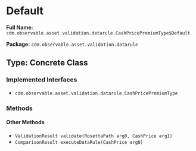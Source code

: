 # Default

**Full Name:** `cdm.observable.asset.validation.datarule.CashPricePremiumType$Default`

**Package:** `cdm.observable.asset.validation.datarule`

## Type: Concrete Class

### Implemented Interfaces

- `cdm.observable.asset.validation.datarule.CashPricePremiumType`

### Methods

#### Other Methods

- `ValidationResult validate(RosettaPath arg0, CashPrice arg1)`
- `ComparisonResult executeDataRule(CashPrice arg0)`

